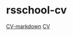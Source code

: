 # rsschool-cv
[CV-markdown](https://Buffy795.github.io/rsschool-cv/cv)
[CV](https://Buffy795.github.io/rsschool-cv/)
